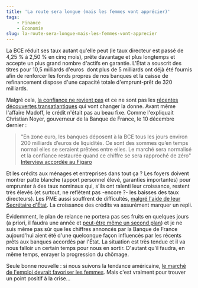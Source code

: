 ```yaml
---
title: 'La route sera longue (mais les femmes vont apprécier)'
tags:
    - Finance
    - Économie
slug: la-route-sera-longue-mais-les-femmes-vont-apprecier
---
```


La BCE réduit ses taux autant qu'elle peut (le taux directeur est passé de 4,25
% à 2,50 % en cinq mois), prête davantage et plus longtemps et accepte un plus
grand nombre d'actifs en garantie. L'État a souscrit des titres pour 10,5
milliards d'euros  dont plus de 5 milliards ont déjà été fournis afin de
renforcer les fonds propres de nos banques et la caisse de refinancement dispose
d'une capacité totale d'emprunt-prêt de 320 milliards.

Malgré cela,
[la confiance ne revient pas](http://www.agefi.fr/articles/la-defiance-persiste-entre-les-banques-indique-la-bce-1057818.html)
et ce ne sont pas les
[récentes découvertes transatlantiques](http://tempsreel.nouvelobs.com/?xtmc=madoff&xtcr=4)
qui vont changer la donne. Avant même l'affaire Madoff, le crédit n'était pas au
beau fixe. Comme l'expliquait Christian Noyer, gouverneur de la Banque de
France, le 10 décembre dernier&nbsp;:

> "En zone euro, les banques déposent à la BCE tous les jours environ 200
> milliards d’euros de liquidités. Ce sont des sommes qu’en temps normal elles
> se seraient prêtées entre elles. Le marché sera normalisé et la confiance
> restaurée quand ce chiffre se sera rapproché de zéro"  
> [Interview accordée au Figaro](http://www.lefigaro.fr/economie/2008/12/10/04001-20081210ARTFIG00545-les-banques-francaises-sont-solides-.php)

Et les crédits aux ménages et entreprises dans tout ça&nbsp;? Les foyers doivent
montrer patte blanche (apport personnel élevé, garanties importantes) pour
emprunter à des taux nominaux qui, s'ils ont ralenti leur croissance, restent
très élevés (et surtout, ne reflètent pas -encore&nbsp;?- les baisses des taux
directeurs). Les PME aussi souffrent de difficultés,
[malgré l'aide de leur Secrétaire d'État](http://tempsreel.nouvelobs.com/). La
croissance des crédits va assurément marquer un repli.

Évidemment, le plan de relance ne portera pas ses fruits en quelques jours (a
priori, il faudra une année et
[peut-être même un second plan](http://www.lefigaro.fr/politique/2008/12/17/01002-20081217ARTFIG00050-la-relance-unique-priorite-de-l-elysee-en-.php))
et je ne suis même pas sûr que les chiffres annoncés par la Banque de France
aujourd'hui aient été d'une quelconque façon influencés par les récents prêts
aux banques accordés par l'État. La situation est très tendue et il va nous
falloir un certain temps pour nous en sortir. D'autant qu'il faudra, en même
temps, enrayer la progression du chômage.

Seule bonne nouvelle&nbsp;: si nous suivons la tendance américaine,
[le marché de l'emploi devrait favoriser les femmes](http://www.antagoniste.net/2008/12/16/la-recession-a-t-elle-un-sexe/).
Mais c'est vraiment pour trouver un point positif à la crise…
